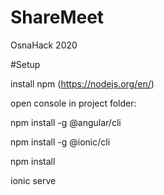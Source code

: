 # ShareMeet
OsnaHack 2020

#Setup

install npm (https://nodejs.org/en/)

open console in project folder:

npm install -g @angular/cli

npm install -g @ionic/cli

npm install

ionic serve
